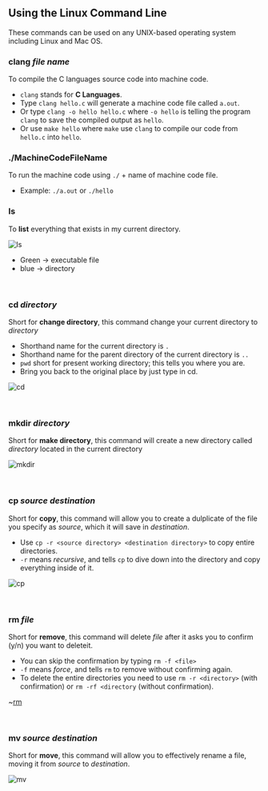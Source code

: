 ## Using the Linux Command Line

These commands can be used on any UNIX-based operating system including Linux and Mac OS.

### clang *file name*

To compile the C languages source code into machine code.
* `clang` stands for **C Languages**.
* Type `clang hello.c` will generate a machine code file called `a.out`.
* Or type `clang -o hello hello.c` where `-o hello` is telling the program `clang` to save the compiled output as `hello`.
* Or use `make hello` where `make` use `clang` to compile our code from `hello.c` into `hello`.

### ./MachineCodeFileName

To run the machine code using `./` + name of machine code file.
* Example: `./a.out` or `./hello`

### ls

To **list** everything that exists in my current directory.

![ls](https://github.com/linda2020130/Notes_CS50/blob/master/Pictures/ls.PNG)

* Green -> executable file
* blue -> directory

<br />

### cd *directory*

Short for **change directory**, this command change your current directory to *directory*
* Shorthand name for the current directory is `.`
* Shorthand name for the parent directory of the current directory is `..`
* `pwd` short for present working directory; this tells you where you are.
* Bring you back to the original place by just type in cd.

![cd](https://github.com/linda2020130/Notes_CS50/blob/master/Pictures/cd.PNG)

<br />

### mkdir *directory*

Short for **make directory**, this command will create a new directory called *directory* 
located in the current directory

![mkdir](https://github.com/linda2020130/Notes_CS50/blob/master/Pictures/mkdir.PNG)

<br />

### cp *source* *destination*

Short for **copy**, this command will allow you to create a dulplicate of the file you
specify as *source*, which it will save in *destination*.

* Use `cp -r <source directory> <destination directory>` to copy entire directories.
* `-r` means *recursive*, and tells `cp` to dive down into the directory and copy everything inside of it.

![cp](https://github.com/linda2020130/Notes_CS50/blob/master/Pictures/cp.PNG)

<br />

### rm *file*

Short for **remove**, this command will delete *file* after it asks you to confirm (y/n) you want to deleteit.

* You can skip the confirmation by typing `rm -f <file>`
* `-f` means *force*, and tells `rm` to remove without confirming again.
* To delete the entire directories you need to use `rm -r <directory>` (with confirmation) or `rm -rf <directory` (without confirmation).

~[rm](https://github.com/linda2020130/Notes_CS50/blob/master/Pictures/rm.PNG)

<br />

### mv *source* *destination*

Short for **move**, this command will allow you to effectively rename a file, moving it from *source* to *destination*.

![mv](https://github.com/linda2020130/Notes_CS50/blob/master/Pictures/mv.PNG)

